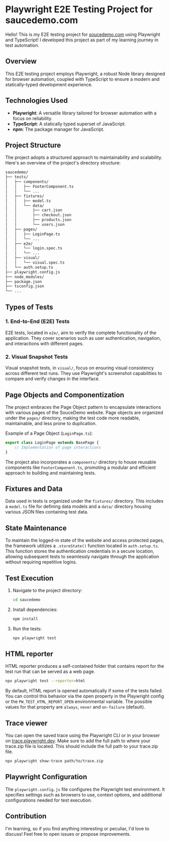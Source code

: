 # Playwright E2E Testing Project for saucedemo.com

Hello! This is my E2E testing project for [soucedemo.com](soucedemo.com) using Playwright and TypeScript! I developed this project as part of my learning journey in test automation.

## Overview

This E2E testing project employs Playwright, a robust Node library designed for browser automation, coupled with TypeScript to ensure a modern and statically-typed development experience.

## Technologies Used

- **Playwright**: A versatile library tailored for browser automation with a focus on reliability.
- **TypeScript**: A statically typed superset of JavaScript.
- **npm**: The package manager for JavaScript.

## Project Structure

The project adopts a structured approach to maintainability and scalability. Here's an overview of the project's directory structure:

```bash
saucedemo/
├── tests/
│   ├── components/
│   │   ├── FooterComponent.ts
│   │   └── ...
│   ├── fixtures/
│   │   ├── model.ts
│   │   └── data/
│   │       ├── cart.json
│   │       ├── checkout.json
│   │       ├── products.json
│   │       └── users.json
│   ├── pages/
│   │   ├── LoginPage.ts
│   │   └── ...
│   ├── e2e/
│   │   └── login.spec.ts
│   │   └── ... 
│   ├── visual/
│   │   └── visual.spec.ts
│   └── auth.setup.ts
├── playwright.config.js
├── node_modules/
├── package.json
├── tsconfig.json
└── ...
```
## Types of Tests

### 1. End-to-End (E2E) Tests

E2E tests, located in `e2e/`, aim to verify the complete functionality of the application. They cover scenarios such as user authentication, navigation, and interactions with different pages.

### 2. Visual Snapshot Tests

Visual snapshot tests, in `visual/`, focus on ensuring visual consistency across different test runs. They use Playwright's screenshot capabilities to compare and verify changes in the interface.

## Page Objects and Componentization

The project embraces the Page Object pattern to encapsulate interactions with various pages of the SouceDemo website. Page objects are organized under the `pages/` directory, making the test code more readable, maintainable, and less prone to duplication.

Example of a Page Object (`LoginPage.ts`):

```typescript
export class LoginPage extends BasePage {
    // Implementation of page interactions
}
```

The project also incorporates a `components/` directory to house reusable components like `FooterComponent.ts`, promoting a modular and efficient approach to building and maintaining tests.

## Fixtures and Data

Data used in tests is organized under the `fixtures/` directory. This includes a `model.ts` file for defining data models and a `data/` directory housing various JSON files containing test data.


## State Maintenance

To maintain the logged-in state of the website and access protected pages, the framework utilizes a `.storeState()` function located in `auth.setup.ts`. This function stores the authentication credentials in a secure location, allowing subsequent tests to seamlessly navigate through the application without requiring repetitive logins.

## Test Execution

1. Navigate to the project directory:

   ```bash
   cd saucedemo
   ```

1. Install dependencies:

   ```bash
   npm install
   ```

1. Run the tests:

   ```bash
   npx playwright test
   ```

## HTML reporter

HTML reporter produces a self-contained folder that contains report for the test run that can be served as a web page.

```bash
npx playwright test --reporter=html
```

By default, HTML report is opened automatically if some of the tests failed. You can control this behavior via the open property in the Playwright config or the `PW_TEST_HTML_REPORT_OPEN` environmental variable. The possible values for that property are `always`, `never` and `on-failure` (default).

## Trace viewer

You can open the saved trace using the Playwright CLI or in your browser on [trace.playwright.dev](trace.playwright.dev). Make sure to add the full path to where your trace.zip file is located. This should include the full path to your trace.zip file.

```bash
npx playwright show-trace path/to/trace.zip
```

## Playwright Configuration

The `playwright.config.js` file configures the Playwright test environment. It specifies settings such as browsers to use, context options, and additional configurations needed for test execution.

## Contribution

I'm learning, so if you find anything interesting or peculiar, I'd love to discuss! Feel free to open issues or propose improvements.
